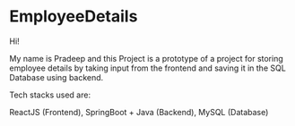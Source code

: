 # EmployeeDetails


Hi! 

My name is Pradeep and this Project is a prototype of a project for storing employee details by taking input from the frontend
and saving it in the SQL Database using backend.

Tech stacks used are:

ReactJS (Frontend),
SpringBoot + Java  (Backend),
MySQL (Database)
